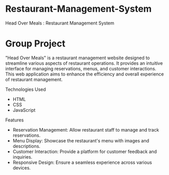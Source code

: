 # Restaurant-Management-System
Head Over Meals : Restaurant Management System

# Group Project

"Head Over Meals" is a restaurant management website designed to streamline various aspects of restaurant operations. It provides an intuitive interface for managing reservations, menus, and customer interactions. This web application aims to enhance the efficiency and overall experience of restaurant management.

Technologies Used
- HTML
- CSS
- JavaScript

Features
- Reservation Management: Allow restaurant staff to manage and track reservations.
- Menu Display: Showcase the restaurant's menu with images and descriptions.
- Customer Interaction: Provide a platform for customer feedback and inquiries.
- Responsive Design: Ensure a seamless experience across various devices.
